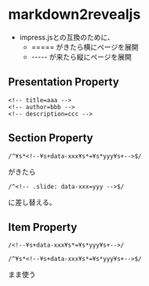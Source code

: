 # markdown2revealjs

* impress.jsとの互換のために、
  * ===== がきたら横にページを展開
  * ----- が来たら縦にページを展開

## Presentation Property

```
<!-- title=aaa -->
<!-- author=bbb -->
<!-- description=ccc -->
```

## Section Property

```
/^¥s*<!--¥s+data-xxx¥s*=¥s*yyy¥s+-->$/
```
がきたら
```
/^<!-- .slide: data-xxx=yyy -->$/
```
に差し替える。

## Item Property

```
/<!--¥s+data-xxx¥s*=¥s*yyy¥s+-->/
```
```
/^¥s*<!--¥s+data-xxx¥s*=¥s*yyy¥s+-->$/
```
まま使う

